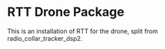 # RTT Drone Package
This is an installation of RTT for the drone, split from radio_collar_tracker_dsp2.

